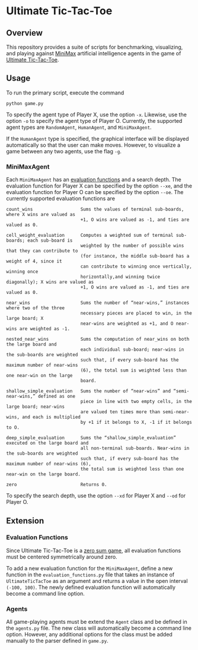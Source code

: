 
# Ultimate Tic-Tac-Toe

## Overview
This repository provides a suite of scripts for benchmarking, visualizing, and playing against [MiniMax](https://en.wikipedia.org/wiki/Minimax) artificial intelligence agents in the game of [Ultimate Tic-Tac-Toe](https://en.wikipedia.org/wiki/Ultimate_tic-tac-toe).

## Usage
To run the primary script, execute the command
```
python game.py
```
To specify the agent type of Player X, use the option `-x`. Likewise, use the option `-o` to specify the agent type of Player O. Currently, the supported agent types are `RandomAgent`, `HumanAgent`, and `MiniMaxAgent`.

If the `HumanAgent` type is specified, the graphical interface will be displayed automatically so that the user can make moves. However, to visualize a game between any two agents, use the flag `-g`.

### MiniMaxAgent
Each `MiniMaxAgent` has an [evaluation functions](https://en.wikipedia.org/wiki/Evaluation_function) and a search depth. The evaluation function for Player X can be specified by the option `--xe`, and the evaluation function for Player O can be specified by the option `--oe`. The currently supported evaluation functions are
```
count_wins                  Sums the values of terminal sub-boards, where X wins are valued as 
                            +1, O wins are valued as -1, and ties are valued as 0.

cell_weight_evaluation      Computes a weighted sum of terminal sub-boards; each sub-board is 
                            weighted by the number of possible wins that they can contribute to 
                            (for instance, the middle sub-board has a weight of 4, since it 
                            can contribute to winning once vertically, winning once 
                            horizontally,and winning twice diagonally); X wins are valued as 
                            +1, O wins are valued as -1, and ties are valued as 0.

near_wins                   Sums the number of “near-wins,” instances where two of the three 
                            necessary pieces are placed to win, in the large board; X 
                            near-wins are weighted as +1, and O near-wins are weighted as -1.

nested_near_wins            Sums the computation of near_wins on both the large board and 
                            each individual sub-board; near-wins in the sub-boards are weighted 
                            such that, if every sub-board has the maximum number of near-wins 
                            (6), the total sum is weighted less than one near-win on the large 
                            board.

shallow_simple_evaluation   Sums the number of “near-wins” and “semi-near-wins,” defined as one
                            piece in line with two empty cells, in the large board; near-wins 
                            are valued ten times more than semi-near-wins, and each is multiplied 
                            by +1 if it belongs to X, -1 if it belongs to O.

deep_simple_evaluation      Sums the “shallow_simple_evaluation” executed on the large board and 
                            all non-terminal sub-boards. Near-wins in the sub-boards are weighted 
                            such that, if every sub-board has the maximum number of near-wins (6), 
                            the total sum is weighted less than one near-win on the large board.

zero                        Returns 0.
```

To specify the search depth, use the option `--xd` for Player X and `--od` for Player O.

## Extension
### Evaluation Functions
Since Ultimate Tic-Tac-Toe is a [zero sum game](https://en.wikipedia.org/wiki/Zero-sum_game), all evaluation functions must be centered symmetrically around zero. 

To add a new evaluation function for the `MiniMaxAgent`, define a new function in the `evaluation_functions.py` file that takes an instance of `UltimateTicTacToe` as an argument and returns a value in the open interval `(-100, 100)`. The newly defined evaluation function will automatically become a command line option.

### Agents
All game-playing agents must be extend the `Agent` class and be defined in the `agents.py` file. The new class will automatically become a command line option. However, any additional options for the class must be added manually to the parser defined in `game.py`.
